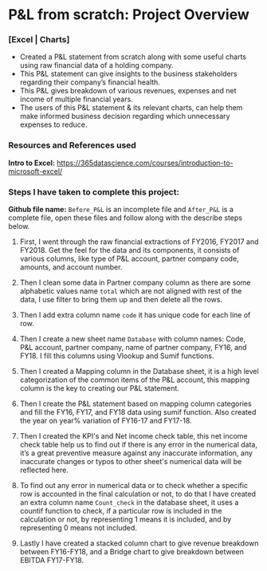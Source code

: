 # P&L from scratch: Project Overview
### [Excel | Charts]
* Created a P&L statement from scratch along with some useful charts using raw financial data of a holding company.
* This P&L statement can give insights to the business stakeholders regarding their company’s financial health.
* This P&L gives breakdown of various revenues, expenses and net income of multiple financial years.
* The users of this P&L statement & its relevant charts, can help them make informed business decision regarding which unnecessary expenses to reduce.

### Resources and References used
**Intro to Excel:** https://365datascience.com/courses/introduction-to-microsoft-excel/

### Steps I have taken to complete this project:
**Github file name:** `Before_P&L` is an incomplete file and `After_P&L` is a complete file, open these files and follow along with the describe steps below.

1. First, I went through the raw financial extractions of FY2016, FY2017 and FY2018. Get the feel for the data and its components, it consists of various columns, like type of P&L account, partner company code, amounts, and account number.

2. Then I clean some data in Partner company column as there are some alphabetic values name `total` which are not aligned with rest of the data, I use filter to bring them up and then delete all the rows.

3. Then I add extra column name `code` it has unique code for each line of row.

4. Then I create a new sheet name `Database` with column names: Code, P&L account, partner company, name of partner company, FY16, and FY18. I fill this columns using Vlookup and Sumif functions.

5. Then I created a Mapping column in the Database sheet, it is a high level categorization of the common items of the P&L account, this mapping column is the key to creating our P&L statement.

6. Then I create the P&L statement based on mapping column categories and fill the FY16, FY17, and FY18 data using sumif function. Also created the year on year% variation of FY16-17 and FY17-18. 

7. Then I created the KPI's and Net income check table, this net income check table help us to find out if there is any error in the numerical data, it’s a great preventive measure against any inaccurate information, any inaccurate changes or typos to other sheet's numerical data will be reflected here.

8. To find out any error in numerical data or to check whether a specific row is accounted in the final calculation or not, to do that I have created an extra column name `Count_check` in the database sheet, it uses a countif function to check, if a particular row is included in the calculation or not, by representing 1 means it is included, and by representing 0 means not included.

9. Lastly I have created a stacked column chart to give revenue breakdown between FY16-FY18, and a Bridge chart to give breakdown between EBITDA FY17-FY18.
  

